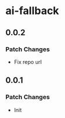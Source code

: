 # ai-fallback

## 0.0.2

### Patch Changes

-   Fix repo url

## 0.0.1

### Patch Changes

-   Init
